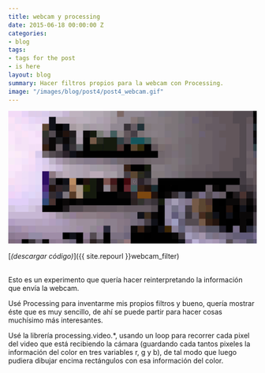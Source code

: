 ```yaml
---
title: webcam y processing
date: 2015-06-18 00:00:00 Z
categories:
- blog
tags:
- tags for the post
- is here
layout: blog
summary: Hacer filtros propios para la webcam con Processing.
image: "/images/blog/post4/post4_webcam.gif"
---
```


![Alt text](/images/blog/post4/post4_webcam.gif "filtros webcam")

[*(descargar código)*]({{ site.repourl }}webcam_filter)

<br>
Esto es un experimento que quería hacer reinterpretando la información que envía la webcam.

Usé Processing para inventarme mis propios filtros y bueno, quería mostrar éste que es muy sencillo, de ahí se puede partir para hacer cosas muchísimo más interesantes. 

Usé la librería processing.video.*, usando un loop para recorrer cada pixel del video que está recibiendo la cámara (guardando cada tantos pixeles la información del color en tres variables r, g  y b), de tal modo que luego pudiera dibujar encima rectángulos con esa información del color.


<br><br>
